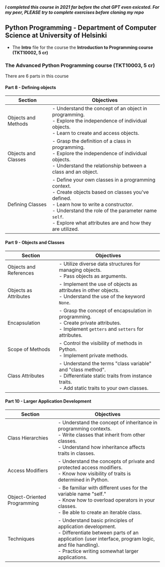 **_I completed this course in 2021 far before the chat GPT even exicsted. For my peer, PLEASE try to complete exercises before cloning my repo_**
## Python Programming - Department  of Computer Science at University of Helsinki
- The **Intro** file for the course the **Introduction to Programming course (TKT10002, 5 cr)**
  
### The Advanced Python Programming course (TKT10003, 5 cr)
There are 6 parts in this course 
#### Part 8 - Defining objects
| Section                 | Objectives                                                   |
|--------------------------|--------------------------------------------------------------|
| Objects and Methods      | - Understand the concept of an object in programming.<br>- Explore the independence of individual objects.<br>- Learn to create and access objects. |
| Objects and Classes      | - Grasp the definition of a class in programming.<br>- Explore the independence of individual objects.<br>- Understand the relationship between a class and an object. |
| Defining Classes         | - Define your own classes in a programming context.<br>- Create objects based on classes you've defined.<br>- Learn how to write a constructor.<br>- Understand the role of the parameter name `self`.<br>- Explore what attributes are and how they are utilized. |

#### Part 9 - Objects and Classes
| Section                 | Objectives                                                   |
|--------------------------|--------------------------------------------------------------|
| Objects and References   | - Utilize diverse data structures for managing objects.<br>- Pass objects as arguments. |
| Objects as Attributes    | - Implement the use of objects as attributes in other objects.<br>- Understand the use of the keyword `None`. |
| Encapsulation           | - Grasp the concept of encapsulation in programming.<br>- Create private attributes.<br>- Implement `getters` and `setters` for attributes. |
| Scope of Methods         | - Control the visibility of methods in Python.<br>- Implement private methods. |
| Class Attributes         | - Understand the terms "class variable" and "class method".<br>- Differentiate static traits from instance traits.<br>- Add static traits to your own classes. |



#### Part 10 - Larger Application Development 
| Section                             | Objectives                                                      |
|--------------------------------------|-----------------------------------------------------------------|
| Class Hierarchies                   | - Understand the concept of inheritance in programming contexts.<br>- Write classes that inherit from other classes.<br>- Understand how inheritance affects traits in classes.       |
| Access Modifiers                    | - Understand the concepts of private and protected access modifiers.<br>- Know how visibility of traits is determined in Python.       |
| Object-Oriented Programming         | - Be familiar with different uses for the variable name "self."<br>- Know how to overload operators in your classes.<br>- Be able to create an iterable class. |
| Techniques                          | - Understand basic principles of application development.<br>- Differentiate between parts of an application (user interface, program logic, and file handling).<br>- Practice writing somewhat larger applications. |


